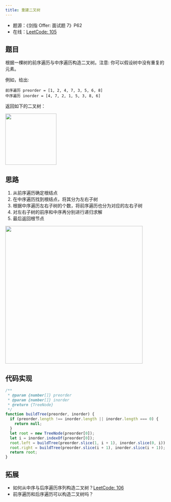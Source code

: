 ```yaml
---
title: 重建二叉树
---
```


- 题源：《剑指 Offer: 面试题 7》P62
- 在线：[LeetCode: 105](https://leetcode-cn.com/problems/construct-binary-tree-from-preorder-and-inorder-traversal/)

## 题目

根据一棵树的前序遍历与中序遍历构造二叉树。注意: 你可以假设树中没有重复的元素。

例如，给出:

```text
前序遍历 preorder = [1, 2, 4, 7, 3, 5, 6, 8]
中序遍历 inorder = [4, 7, 2, 1, 5, 3, 8, 6]
```

返回如下的二叉树：

<Img width="160" src="https://cosmos-x.oss-cn-hangzhou.aliyuncs.com/HipCM5.jpg" legend="图：构造后的二叉树" />

## 思路

1. 从前序遍历确定根结点
2. 在中序遍历找到根结点，将其分为左右子树
3. 根据中序遍历左右子树的个数，将前序遍历也分为对应的左右子树
4. 对左右子树的前序和中序再分别进行递归求解
5. 最后返回根节点

<Img width="430" src="https://cosmos-x.oss-cn-hangzhou.aliyuncs.com/HxOdfm.jpg" legend="图：确定根结点后划分左右子树（前序和中序都要划分）" />

## 代码实现

```js
/**
 * @param {number[]} preorder
 * @param {number[]} inorder
 * @return {TreeNode}
 */
function buildTree(preorder, inorder) {
  if (preorder.length !== inorder.length || inorder.length === 0) {
    return null;
  }
  let root = new TreeNode(preorder[0]);
  let i = inorder.indexOf(preorder[0]);
  root.left = buildTree(preorder.slice(1, i + 1), inorder.slice(0, i));
  root.right = buildTree(preorder.slice(i + 1), inorder.slice(i + 1));
  return root;
}
```

## 拓展

- 如何从中序与后序遍历序列构造二叉树？[LeetCode: 106](https://leetcode-cn.com/problems/construct-binary-tree-from-inorder-and-postorder-traversal/)
- 前序遍历和后序遍历可以构造二叉树吗？
